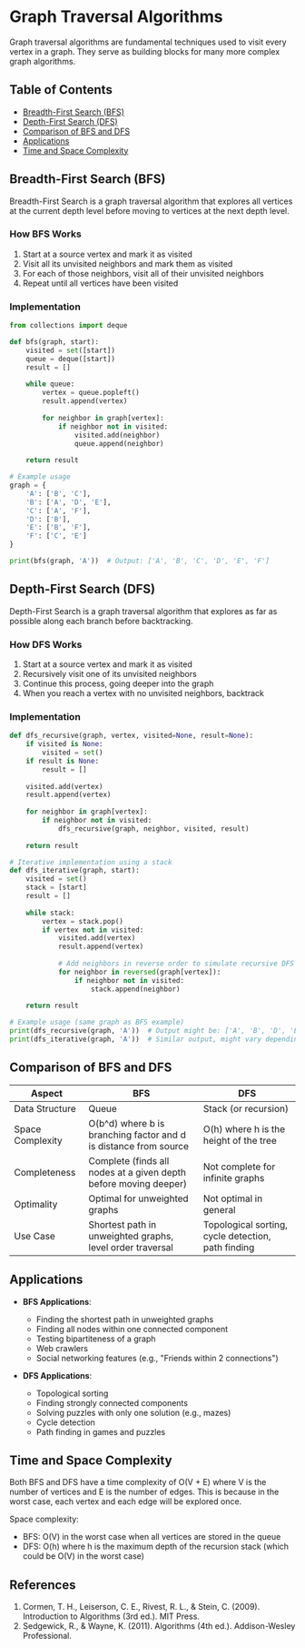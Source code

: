 # Graph Traversal Algorithms

Graph traversal algorithms are fundamental techniques used to visit every vertex in a graph. They serve as building blocks for many more complex graph algorithms.

## Table of Contents

- [Breadth-First Search (BFS)](#breadth-first-search-bfs)
- [Depth-First Search (DFS)](#depth-first-search-dfs)
- [Comparison of BFS and DFS](#comparison-of-bfs-and-dfs)
- [Applications](#applications)
- [Time and Space Complexity](#time-and-space-complexity)

## Breadth-First Search (BFS)

Breadth-First Search is a graph traversal algorithm that explores all vertices at the current depth level before moving to vertices at the next depth level.

### How BFS Works

1. Start at a source vertex and mark it as visited
2. Visit all its unvisited neighbors and mark them as visited
3. For each of those neighbors, visit all of their unvisited neighbors
4. Repeat until all vertices have been visited

### Implementation

```python
from collections import deque

def bfs(graph, start):
    visited = set([start])
    queue = deque([start])
    result = []
    
    while queue:
        vertex = queue.popleft()
        result.append(vertex)
        
        for neighbor in graph[vertex]:
            if neighbor not in visited:
                visited.add(neighbor)
                queue.append(neighbor)
                
    return result

# Example usage
graph = {
    'A': ['B', 'C'],
    'B': ['A', 'D', 'E'],
    'C': ['A', 'F'],
    'D': ['B'],
    'E': ['B', 'F'],
    'F': ['C', 'E']
}

print(bfs(graph, 'A'))  # Output: ['A', 'B', 'C', 'D', 'E', 'F']
```

## Depth-First Search (DFS)

Depth-First Search is a graph traversal algorithm that explores as far as possible along each branch before backtracking.

### How DFS Works

1. Start at a source vertex and mark it as visited
2. Recursively visit one of its unvisited neighbors
3. Continue this process, going deeper into the graph
4. When you reach a vertex with no unvisited neighbors, backtrack

### Implementation

```python
def dfs_recursive(graph, vertex, visited=None, result=None):
    if visited is None:
        visited = set()
    if result is None:
        result = []
        
    visited.add(vertex)
    result.append(vertex)
    
    for neighbor in graph[vertex]:
        if neighbor not in visited:
            dfs_recursive(graph, neighbor, visited, result)
            
    return result

# Iterative implementation using a stack
def dfs_iterative(graph, start):
    visited = set()
    stack = [start]
    result = []
    
    while stack:
        vertex = stack.pop()
        if vertex not in visited:
            visited.add(vertex)
            result.append(vertex)
            
            # Add neighbors in reverse order to simulate recursive DFS
            for neighbor in reversed(graph[vertex]):
                if neighbor not in visited:
                    stack.append(neighbor)
                    
    return result

# Example usage (same graph as BFS example)
print(dfs_recursive(graph, 'A'))  # Output might be: ['A', 'B', 'D', 'E', 'F', 'C']
print(dfs_iterative(graph, 'A'))  # Similar output, might vary depending on neighbor order
```

## Comparison of BFS and DFS

| Aspect | BFS | DFS |
|--------|-----|-----|
| Data Structure | Queue | Stack (or recursion) |
| Space Complexity | O(b^d) where b is branching factor and d is distance from source | O(h) where h is the height of the tree |
| Completeness | Complete (finds all nodes at a given depth before moving deeper) | Not complete for infinite graphs |
| Optimality | Optimal for unweighted graphs | Not optimal in general |
| Use Case | Shortest path in unweighted graphs, level order traversal | Topological sorting, cycle detection, path finding |

## Applications

- **BFS Applications**:
  - Finding the shortest path in unweighted graphs
  - Finding all nodes within one connected component
  - Testing bipartiteness of a graph
  - Web crawlers
  - Social networking features (e.g., "Friends within 2 connections")

- **DFS Applications**:
  - Topological sorting
  - Finding strongly connected components
  - Solving puzzles with only one solution (e.g., mazes)
  - Cycle detection
  - Path finding in games and puzzles

## Time and Space Complexity

Both BFS and DFS have a time complexity of O(V + E) where V is the number of vertices and E is the number of edges. This is because in the worst case, each vertex and each edge will be explored once.

Space complexity:
- BFS: O(V) in the worst case when all vertices are stored in the queue
- DFS: O(h) where h is the maximum depth of the recursion stack (which could be O(V) in the worst case)

## References

1. Cormen, T. H., Leiserson, C. E., Rivest, R. L., & Stein, C. (2009). Introduction to Algorithms (3rd ed.). MIT Press.
2. Sedgewick, R., & Wayne, K. (2011). Algorithms (4th ed.). Addison-Wesley Professional. 